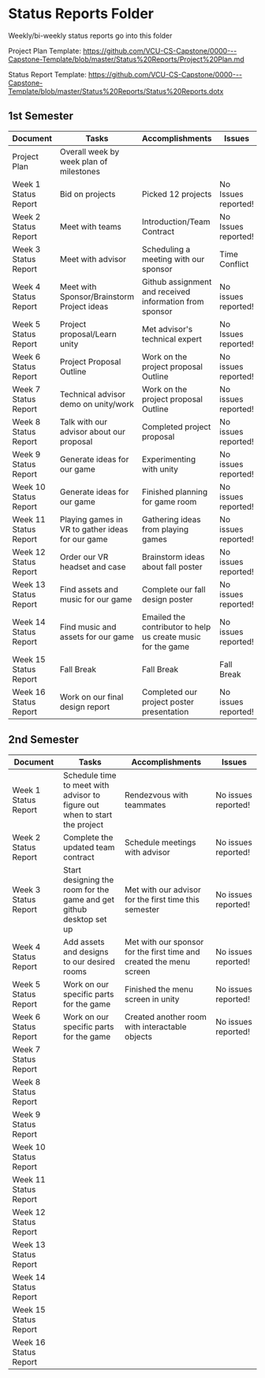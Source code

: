 # Status Reports Folder
Weekly/bi-weekly status reports go into this folder

Project Plan Template: https://github.com/VCU-CS-Capstone/0000---Capstone-Template/blob/master/Status%20Reports/Project%20Plan.md

Status Report Template: https://github.com/VCU-CS-Capstone/0000---Capstone-Template/blob/master/Status%20Reports/Status%20Reports.dotx

## 1st Semester

| Document | Tasks | Accomplishments | Issues |
|---|---|---|---|
| Project Plan | Overall week by week plan of milestones | | |
| Week 1 Status Report | Bid on projects | Picked 12 projects | No Issues reported! |
| Week 2 Status Report | Meet with teams | Introduction/Team Contract | No Issues reported!|
| Week 3 Status Report | Meet with advisor | Scheduling a meeting with our sponsor | Time Conflict |
| Week 4 Status Report | Meet with Sponsor/Brainstorm Project ideas | Github assignment and received information from sponsor | No issues reported! |
| Week 5 Status Report | Project proposal/Learn unity | Met advisor's technical expert | No Issues reported! |
| Week 6 Status Report | Project Proposal Outline | Work on the project proposal Outline | No issues reported! |
| Week 7 Status Report | Technical advisor demo on unity/work | Work on the project proposal Outline | No issues reported! |
| Week 8 Status Report | Talk with our advisor about our proposal | Completed project proposal | No issues reported! |
| Week 9 Status Report | Generate ideas for our game | Experimenting with unity | No issues reported! |
| Week 10 Status Report | Generate ideas for our game | Finished planning for game room | No issues reported! |
| Week 11 Status Report | Playing games in VR to gather ideas for our game | Gathering ideas from playing games | No issues reported! |
| Week 12 Status Report | Order our VR headset and case | Brainstorm ideas about fall poster | No issues reported! |
| Week 13 Status Report | Find assets and music for our game | Complete our fall design poster | No issues reported! |
| Week 14 Status Report | Find music and assets for our game | Emailed the contributor to help us create music for the game | No issues reported! |
| Week 15 Status Report | Fall Break | Fall Break | Fall Break |
| Week 16 Status Report | Work on our final design report | Completed our project poster presentation | No issues reported! |

## 2nd Semester

| Document | Tasks | Accomplishments| Issues |
|---|---|---|---|
| Week 1 Status Report | Schedule time to meet with advisor to figure out when to start the project | Rendezvous with teammates | No issues reported! |
| Week 2 Status Report | Complete the updated team contract | Schedule meetings with advisor | No issues reported! |
| Week 3 Status Report | Start designing the room for the game and get github desktop set up | Met with our advisor for the first time this semester | No issues reported! |
| Week 4 Status Report | Add assets and designs to our desired rooms | Met with our sponsor for the first time and created the menu screen | No issues reported! |
| Week 5 Status Report | Work on our specific parts for the game | Finished the menu screen in unity | No issues reported! |
| Week 6 Status Report | Work on our specific parts for the game | Created another room with interactable objects | No issues reported! |
| Week 7 Status Report | | | |
| Week 8 Status Report | | | |
| Week 9 Status Report | | | |
| Week 10 Status Report | | | |
| Week 11 Status Report | | | |
| Week 12 Status Report | | | |
| Week 13 Status Report | | | |
| Week 14 Status Report | | | |
| Week 15 Status Report | | | |
| Week 16 Status Report | | | |
